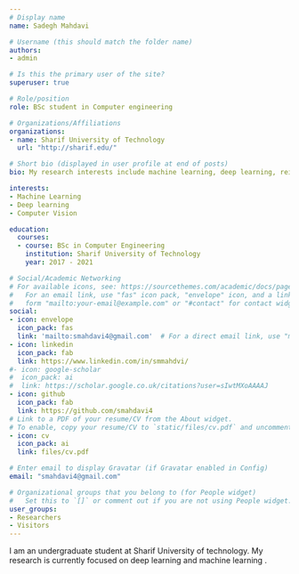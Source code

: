 ```yaml
---
# Display name
name: Sadegh Mahdavi

# Username (this should match the folder name)
authors:
- admin

# Is this the primary user of the site?
superuser: true

# Role/position
role: BSc student in Computer engineering

# Organizations/Affiliations
organizations:
- name: Sharif University of Technology
  url: "http://sharif.edu/"

# Short bio (displayed in user profile at end of posts)
bio: My research interests include machine learning, deep learning, reinforcement learning.

interests:
- Machine Learning
- Deep learning
- Computer Vision

education:
  courses:
  - course: BSc in Computer Engineering
    institution: Sharif University of Technology
    year: 2017 - 2021

# Social/Academic Networking
# For available icons, see: https://sourcethemes.com/academic/docs/page-builder/#icons
#   For an email link, use "fas" icon pack, "envelope" icon, and a link in the
#   form "mailto:your-email@example.com" or "#contact" for contact widget.
social:
- icon: envelope
  icon_pack: fas
  link: 'mailto:smahdavi4@gmail.com'  # For a direct email link, use "mailto:test@example.org".
- icon: linkedin
  icon_pack: fab
  link: https://www.linkedin.com/in/smmahdvi/
#- icon: google-scholar
#  icon_pack: ai
#  link: https://scholar.google.co.uk/citations?user=sIwtMXoAAAAJ
- icon: github
  icon_pack: fab
  link: https://github.com/smahdavi4
# Link to a PDF of your resume/CV from the About widget.
# To enable, copy your resume/CV to `static/files/cv.pdf` and uncomment the lines below.
- icon: cv
  icon_pack: ai
  link: files/cv.pdf

# Enter email to display Gravatar (if Gravatar enabled in Config)
email: "smahdavi4@gmail.com"

# Organizational groups that you belong to (for People widget)
#   Set this to `[]` or comment out if you are not using People widget.
user_groups:
- Researchers
- Visitors
---
```


I am an undergraduate student at Sharif University of technology. My research is currently focused on deep learning and machine learning .



